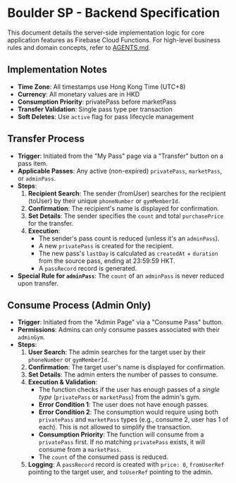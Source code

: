 # Boulder SP - Backend Specification

This document details the server-side implementation logic for core application features as Firebase Cloud Functions. For high-level business rules and domain concepts, refer to [AGENTS.md](./AGENTS.md).

## Implementation Notes

- **Time Zone**: All timestamps use Hong Kong Time (UTC+8)
- **Currency**: All monetary values are in HKD
- **Consumption Priority**: privatePass before marketPass
- **Transfer Validation**: Single pass type per transaction
- **Soft Deletes**: Use `active` flag for pass lifecycle management

## Transfer Process

- **Trigger**: Initiated from the "My Pass" page via a "Transfer" button on a pass item.
- **Applicable Passes**: Any active (non-expired) `privatePass`, `marketPass`, or `adminPass`.
- **Steps**:
    1.  **Recipient Search**: The sender (fromUser) searches for the recipient (toUser) by their unique `phoneNumber` or `gymMemberId`.
    2.  **Confirmation**: The recipient's name is displayed for confirmation.
    3.  **Set Details**: The sender specifies the `count` and total `purchasePrice` for the transfer.
    4.  **Execution**:
        - The sender's pass count is reduced (unless it's an `adminPass`).
        - A new `privatePass` is created for the recipient.
        - The new pass's `lastDay` is calculated as `createdAt` + `duration` from the source pass, ending at 23:59:59 HKT.
        - A `passRecord` record is generated.
- **Special Rule for `adminPass`**: The `count` of an `adminPass` is never reduced upon transfer.

## Consume Process (Admin Only)

- **Trigger**: Initiated from the "Admin Page" via a "Consume Pass" button.
- **Permissions**: Admins can only consume passes associated with their `adminGym`.
- **Steps**:
    1.  **User Search**: The admin searches for the target user by their `phoneNumber` or `gymMemberId`.
    2.  **Confirmation**: The target user's name is displayed for confirmation.
    3.  **Set Details**: The admin enters the number of passes to consume.
    4.  **Execution & Validation**:
        - The function checks if the user has enough passes of a *single type* (`privatePass` or `marketPass`) from the admin's gym.
        - **Error Condition 1**: The user does not have enough passes.
        - **Error Condition 2**: The consumption would require using both `privatePass` and `marketPass` types (e.g., consume 2, user has 1 of each). This is not allowed to simplify the transaction.
        - **Consumption Priority**: The function will consume from a `privatePass` first. If no matching `privatePass` exists, it will consume from a `marketPass`.
        - The `count` of the consumed pass is reduced.
    5.  **Logging**: A `passRecord` record is created with `price: 0`, `fromUserRef` pointing to the target user, and `toUserRef` pointing to the admin.
